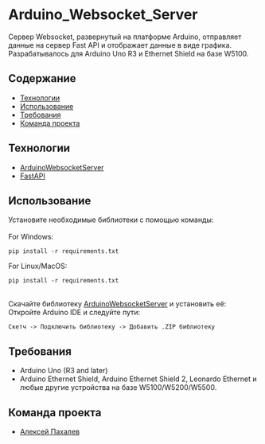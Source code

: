 # Arduino_Websocket_Server
Сервер Websocket, развернутый на платформе Arduino, отправляет данные на сервер Fast API и отображает данные в виде графика.
<br>
Разрабатывалось для Arduino Uno R3 и Ethernet Shield на базе W5100.
## Содержание
- [Технологии](#технологии)
- [Использование](#использование)
- [Требования](#требования)
- [Команда проекта](#команда-проекта)
## Технологии
- [ArduinoWebsocketServer](https://github.com/ejeklint/ArduinoWebsocketServer)
- [FastAPI](https://fastapi.tiangolo.com/)
## Использование
Установите необходимые библиотеки с помощью команды:
<br>
<br>
For Windows:
```
pip install -r requirements.txt
```
For Linux/MacOS:
```
pip install -r requirements.txt
```
<br>
Скачайте библиотеку <a href="https://github.com/ejeklint/ArduinoWebsocketServer">ArduinoWebsocketServer</a> и установить её:
<br>
Откройте Arduino IDE и следуйте пути:

```
Скетч -> Подключить библиотеку -> Добавить .ZIP библиотеку
```
## Требования
- Arduino Uno (R3 and later)
- Arduino Ethernet Shield, Arduino Ethernet Shield 2, Leonardo Ethernet и любые другие устройства на базе W5100/W5200/W5500.
## Команда проекта
- [Алексей Пахалев](https://github.com/Whynot46)
